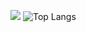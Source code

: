![](https://github-readme-stats.vercel.app/api?username=spydiscord&show_icons=true&count_private=true)
![Top Langs](https://github-readme-stats.vercel.app/api/top-langs/?username=spydiscord&show_icons=true&count_private=false)

